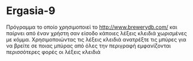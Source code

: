 # Ergasia-9
Πρόγραμμα το οποίο χρησιμοποιεί το http://www.brewerydb.com/ και παίρνει από έναν χρήστη σαν είσοδο κάποιες λέξεις κλειδιά χωρισμένες με κόμμα. Χρησιμοποιώντας τις λέξεις κλειδιά ανατρέξτε τις μπύρες για να βρείτε σε ποιας μπύρας από όλες την περιγραφή εμφανίζονται περισσότερες φορές οι λέξεις κλειδιά
